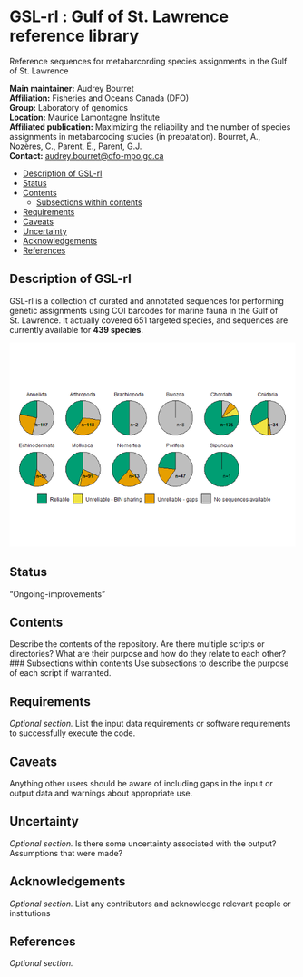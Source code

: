 GSL-rl : Gulf of St. Lawrence reference library
================

Reference sequences for metabarcording species assignments in the Gulf
of St. Lawrence

**Main maintainer:** Audrey Bourret  
**Affiliation:** Fisheries and Oceans Canada (DFO)  
**Group:** Laboratory of genomics  
**Location:** Maurice Lamontagne Institute  
**Affiliated publication:** Maximizing the reliability and the number of
species assignments in metabarcoding studies (in prepatation). Bourret,
A., Nozères, C., Parent, É., Parent, G.J.  
**Contact:** <audrey.bourret@dfo-mpo.gc.ca>

-   [Description of GSL-rl](#description-of-gsl-rl)
-   [Status](#status)
-   [Contents](#contents)
    -   [Subsections within contents](#subsections-within-contents)
-   [Requirements](#requirements)
-   [Caveats](#caveats)
-   [Uncertainty](#uncertainty)
-   [Acknowledgements](#acknowledgements)
-   [References](#references)

## Description of GSL-rl

GSL-rl is a collection of curated and annotated sequences for performing
genetic assignments using COI barcodes for marine fauna in the Gulf of
St. Lawrence. It actually covered 651 targeted species, and sequences
are currently available for **439 species**.

![](README_files/figure-gfm/unnamed-chunk-1-1.png)<!-- -->

## Status

“Ongoing-improvements”

## Contents

Describe the contents of the repository. Are there multiple scripts or
directories? What are their purpose and how do they relate to each
other? \#\#\# Subsections within contents Use subsections to describe
the purpose of each script if warranted.

## Requirements

*Optional section.* List the input data requirements or software
requirements to successfully execute the code.

## Caveats

Anything other users should be aware of including gaps in the input or
output data and warnings about appropriate use.

## Uncertainty

*Optional section.* Is there some uncertainty associated with the
output? Assumptions that were made?

## Acknowledgements

*Optional section.* List any contributors and acknowledge relevant
people or institutions

## References

*Optional section.*
